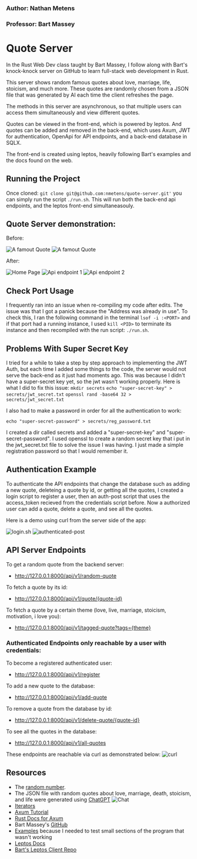 ### Author: Nathan Metens
### Professor: Bart Massey

# Quote Server

In the Rust Web Dev class taught by Bart Massey, I follow along with Bart's knock-knock
server on GitHub to learn full-stack web development in Rust.

This server shows random famous quotes about love, marriage, life, stoicism, and much more.
These quotes are randomly chosen from a JSON file that was generated by AI each time
the client refreshes the page. 

The methods in this server are asynchronous, so that multiple users can access them simultaneously 
and view different quotes.

Quotes can be viewed in the front-end, which is powered by leptos. And quotes can be added and removed
in the back-end, which uses Axum, JWT for authentication, OpenApi for API endpoints, and a back-end
database in SQLX.

The front-end is created using leptos, heavily following Bart's examples and the docs found on the web.

## Running the Project

Once cloned: `git clone git@github.com:nmetens/quote-server.git'` you can simply run the script `./run.sh`.
This will run both the back-end api endpoints, and the leptos front-end simultaneasouly. 

## Quote Server demonstration:

Before:

![A famout Quote](assets/static/quote1.jpg)
![A famout Quote](assets/static/quote2.jpg)

After: 

![Home Page](assets/static/homepage.png)
![Api endpoint 1](assets/static/apiendpoint1.png)
![Api endpoint 2](assets/static/apiendpoint2.png)

## Check Port Usage

I frequently ran into an issue when re-compiling my code after edits. The issue was that
I got a panick because the "Address was already in use". To check this, I ran the following
command in the terminal `lsof -i :<PORT>` and if that port had a running instance, I used
`kill <PID>` to terminate its instance and then recompiled with the run script: `./run.sh`.

## Problems With Super Secret Key

I tried for a while to take a step by step approach to implementing the JWT Auth,
but each time I added some things to the code, the server would not serve the back-end as
it just had moments ago. This was because I didn't have a super-secret key yet, so the jwt
wasn't working properly. Here is what I did to fix this issue:
`mkdir secrets`
`echo "super-secret-key" > secrets/jwt_secret.txt`
`openssl rand -base64 32 > secrets/jwt_secret.txt`

I also had to make a password in order for all the authentication to work:

`echo "super-secret-password" > secrets/reg_password.txt`

I created a dir called secrets and added a "super-secret-key" and "super-secret-password". 
I used openssl to create a random secret key that i put in the jwt_secret.txt file to solve 
the issue I was having. I just made a simple registration password so that I would remember it.

## Authentication Example

To authenticate the API endpoints that change the database such as adding a new quote, deleteing
a quote by id, or getting all the quotes, I created a login script to register a user, then an auth-post
script that uses the access_token recieved from the credentials script before. Now a authorized user can 
add a quote, delete a quote, and see all the quotes.

Here is a demo using curl from the server side of the app:

![login.sh](assets/static/login.png)
![authenticated-post](assets/static/auth-post.png)

## API Server Endpoints

To get a random quote from the backend server:
- http://127.0.0.1:8000/api/v1/random-quote

To fetch a quote by its id:
- http://127.0.0.1:8000/api/v1/quote/{quote-id}

To fetch a quote by a certain theme (love, live, marriage, stoicism, motivation, i love you):
- http://127.0.0.1:8000/api/v1/tagged-quote?tags={theme}

### Authenticated Endpoints only reachable by a user with credentials:

To become a registered authenticated user:
- http://127.0.0.1:8000/api/v1/register
 
To add a new quote to the database:
- http://127.0.0.1:8000/api/v1/add-quote

To remove a quote from the database by id:
- http://127.0.0.1:8000/api/v1/delete-quote/{quote-id}

To see all the quotes in the database:
- http://127.0.0.1:8000/api/v1/all-quotes

These endpoints are reachable via curl as demonstrated below:
![curl](assets/static/curl.png)

## Resources

- The [random number](https://rust-random.github.io/book/guide-values.html).
- The JSON file with random quotes about love, marriage, death, stoicism, and life
were generated using [ChatGPT](https://chatgpt.com/)
![Chat](assets/static/json_chat.png)
- [Iterators](https://doc.rust-lang.org/std/iter/trait.Iterator.html)
- [Axum Tutorial](https://www.shuttle.dev/blog/2023/12/06/using-axum-rust)
- [Rust Docs for Axum](https://docs.rs/axum/latest/axum/)
- Bart Massey's [GitHub](https://github.com/pdx-cs-rust-web/knock-knock)
- [Examples](https://users.rust-lang.org/t/run-examples-in-subfolders-using-cargo/18154/3) because I needed to test small sections of the program that wasn't working
- [Leptos Docs](https://docs.rs/leptos/latest/leptos/)
- [Bart's Leptos Client Repo](https://github.com/pdx-cs-rust-web/kk2-client-leptos)
